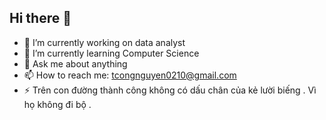 ## Hi there 👋
- 🔭 I’m currently working on data analyst
- 🌱 I’m currently learning Computer Science
- 💬 Ask me about anything
- 📫 How to reach me: tcongnguyen0210@gmail.com
- ⚡ Trên con đường thành công không có dấu chân của kẻ lười biếng . Vì họ không đi bộ . 
<!--
**tcongnguyen123/tcongnguyen123** is a ✨ _special_ ✨ repository because its `README.md` (this file) appears on your GitHub profile.

Here are some ideas to get you started:

- 🔭 I’m currently working on data analyst
- 🌱 I’m currently learning Computer Science
- 💬 Ask me about anything
- 📫 How to reach me: tcongnguyen0210@gmail.com
- ⚡ Trên con đường thành công không có dấu chân của kẻ lười biếng . Vì họ không đi bộ . 

